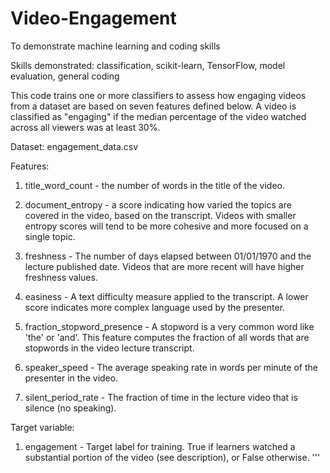 # Video-Engagement
To demonstrate machine learning and coding skills


Skills demonstrated: classification, scikit-learn, TensorFlow, model evaluation, general coding

This code trains one or more classifiers to assess how engaging videos from a dataset are based on seven features defined below. A video is classified as "engaging" if the median percentage of the video watched across all viewers was at least 30%.

Dataset: engagement_data.csv

Features:

1. title_word_count - the number of words in the title of the video.

2. document_entropy - a score indicating how varied the topics are covered in the video, based on the transcript. Videos with smaller entropy scores will tend to be more cohesive and more focused on a single topic.

3. freshness - The number of days elapsed between 01/01/1970 and the lecture published date. Videos that are more recent will have higher freshness values.

4. easiness - A text difficulty measure applied to the transcript. A lower score indicates more complex language used by the presenter.

5. fraction_stopword_presence - A stopword is a very common word like 'the' or 'and'. This feature computes the fraction of all words that are stopwords in the video lecture transcript.

6. speaker_speed - The average speaking rate in words per minute of the presenter in the video.

7. silent_period_rate - The fraction of time in the lecture video that is silence (no speaking).

Target variable:

1. engagement - Target label for training. True if learners watched a substantial portion of the video (see description), or False otherwise.
'''
